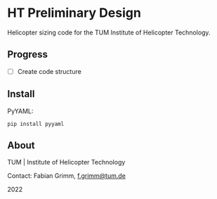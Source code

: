 # HT Preliminary Design

Helicopter sizing code for the TUM Institute of Helicopter Technology.

## Progress

- [ ] Create code structure

## Install

PyYAML:

```
pip install pyyaml
```

## About

TUM | Institute of Helicopter Technology

Contact: Fabian Grimm, f.grimm@tum.de

2022